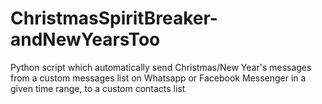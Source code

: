 # ChristmasSpiritBreaker-andNewYearsToo
Python script which automatically send Christmas/New Year's messages from a custom messages list on Whatsapp or Facebook Messenger in a given time range, to a custom contacts list
